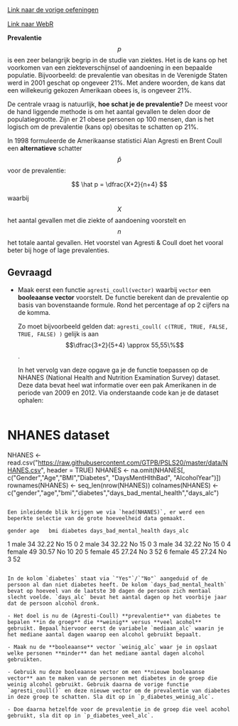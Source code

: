 <div class="text-end">
    <a class="btn btn-filled with-icon" href="https://dodona.be/nl/courses/2690" target="_blank"><i class="mdi mdi-backburger mdi-24" title="link"></i>Link naar de vorige oefeningen</a>
</div>

<div class="text-end" style="margin-top:15px">
    <a class="btn btn-filled with-icon" href="https://webr.r-wasm.org/latest/" target="_blank"><i class="mdi mdi-cloud-tags mdi-24" title="link"></i>Link naar WebR</a>
</div>

**Prevalentie** $$p$$ is een zeer belangrijk begrip in de studie van ziektes. Het is de kans op het voorkomen van een ziekteverschijnsel of aandoening in een bepaalde populatie. Bijvoorbeeld: de prevalentie van obesitas in de Verenigde Staten werd in 2001 geschat op ongeveer 21%. Met andere woorden, de kans dat een willekeurig gekozen Amerikaan obees is, is ongeveer 21%.

De centrale vraag is natuurlijk, **hoe schat je de prevalentie?** De meest voor de hand liggende methode is om het aantal gevallen te delen door de populatiegrootte. Zijn er 21 obese personen op 100 mensen, dan is het logisch om de prevalentie (kans op) obesitas te schatten op 21%.

In 1998 formuleerde de Amerikaanse statistici Alan Agresti en Brent Coull een **alternatieve** schatter $$\hat p$$ voor de prevalentie:

$$
\hat p = \dfrac{X+2}{n+4}
$$

waarbij $$X$$ het aantal gevallen met die ziekte of aandoening voorstelt en $$n$$ het totale aantal gevallen. Het voorstel van Agresti & Coull doet het vooral beter bij hoge of lage prevalenties.

## Gevraagd

- Maak eerst een functie `agresti_coull(vector)` waarbij `vector` een **booleaanse vector** voorstelt. De functie berekent dan de prevalentie op basis van bovenstaande formule. Rond het percentage af op 2 cijfers na de komma.

  Zo moet bijvoorbeeld gelden dat: `agresti_coull( c(TRUE, TRUE, FALSE, TRUE, FALSE) )` gelijk is aan $$\dfrac{3+2}{5+4} \approx 55,55\%$$.

  In het vervolg van deze opgave ga je de functie toepassen op de NHANES (National Health and Nutrition Examination Survey) dataset. Deze data bevat heel wat informatie over een pak Amerikanen in de periode van 2009 en 2012. Via onderstaande code kan je de dataset ophalen:

  ```R
# NHANES dataset
NHANES <- read.csv("https://raw.githubusercontent.com/GTPB/PSLS20/master/data/NHANES.csv",
                 header = TRUE)
NHANES <- na.omit(NHANES[, c("Gender","Age","BMI","Diabetes", "DaysMentHlthBad", "AlcoholYear")])
rownames(NHANES) <- seq_len(nrow(NHANES))
colnames(NHANES) <- c("gender","age","bmi","diabetes","days_bad_mental_health","days_alc")
  ```

  Een inleidende blik krijgen we via `head(NHANES)`, er werd een beperkte selectie van de grote hoeveelheid data gemaakt.
  ```
    gender age   bmi diabetes days_bad_mental_health days_alc
1   male  34 32.22       No                     15        0
2   male  34 32.22       No                     15        0
3   male  34 32.22       No                     15        0
4 female  49 30.57       No                     10       20
5 female  45 27.24       No                      3       52
6 female  45 27.24       No                      3       52
  ```

  In de kolom `diabetes` staat via `"Yes"`/`"No"` aangeduid of de persoon al dan niet diabetes heeft. De kolom `days_bad_mental_health` bevat op hoeveel van de laatste 30 dagen de persoon zich mentaal slecht voelde. `days_alc` bevat het aantal dagen op het voorbije jaar dat de persoon alcohol dronk.

- Het doel is nu de (Agresti-Coull) **prevalentie** van diabetes te bepalen **in de groep** die **weinig** versus **veel acohol** gebruikt. Bepaal hiervoor eerst de variabele `mediaan_alc` waarin je het mediane aantal dagen waarop een alcohol gebruikt bepaalt.

- Maak nu de **booleaanse** vector `weinig_alc` waar je in opslaat welke personen **minder** dan het mediane aantal dagen alcohol gebruikten.

- Gebruik nu deze booleaanse vector om een **nieuwe booleaanse vector** aan te maken van de personen met diabetes in de groep die weinig alcohol gebruikt. Gebruik daarna de vorige functie `agresti_coull()` en deze nieuwe vector om de prevalentie van diabetes in deze groep te schatten. Sla dit op in `p_diabetes_weinig_alc`.

- Doe daarna hetzelfde voor de prevalentie in de groep die veel acohol gebruikt, sla dit op in `p_diabetes_veel_alc`.